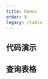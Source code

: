 ```yaml
---
title: Demos
order: 0
legacy: /table
---
```


## 代码演示

## 查询表格

<code src="../demos/single.tsx"  background="var(--main-bg-color)" title="查询表格"></code>

<!-- <code src="../demos/theme.tsx" background="var(--main-bg-color)" iframe="550" title="黑色主紧凑主题"></code>

<code src="../demos/single-test.tsx" debug background="var(--main-bg-color)" ></code>

<code src="../demos/no-option.tsx"  background="var(--main-bg-color)" title="查询（无按钮）表格"></code>

<code src="../demos/dataSource.tsx"  background="var(--main-bg-color)" title="使用 DataSource" ></code>

<code src="../demos/normal.tsx"  background="var(--main-bg-color)" title="无查询表单"></code>

<code src="../demos/lightfilter.tsx"  background="var(--main-bg-color)" title="轻量筛选替换查询表单"></code>

<code src="../demos/no-title.tsx"  background="var(--main-bg-color)" title="无 ToolBar 的表格"></code>

## 必填的查询表单

尽量使用 initialValue 来解决问题，必填项挫败感比较强

<code src="../demos/open-rules.tsx"  background="var(--main-bg-color)" ></code>

<code src="../demos/table-nested.tsx"  background="var(--main-bg-color)" title="嵌套表格"></code>

<code src="../demos/split.tsx"  background="var(--main-bg-color)" title="左右结构"></code>

<code src="../demos/batchOption.tsx"  background="var(--main-bg-color)" title="表格批量操作"></code>

<code src="../demos/form.tsx"  background="var(--main-bg-color)" title="通过 formRef 来操作查询表单"></code>

## RTL (النسخة العربية)

RTL means right-to-left.

<code src="../demos/rtl_table.tsx"  background="var(--main-bg-color)" ></code>

## 受控的表格设置栏

可以默认隐藏某些栏，但是在操作栏中可以选择

<code src="../demos/columnsStateMap.tsx"  background="var(--main-bg-color)" ></code>

<code src="../demos/pollinga.tsx"  background="var(--main-bg-color)" title="表格轮询"></code>

<code src="../demos/dateFormatter.tsx"  background="var(--main-bg-color)" title="dateFormatter-日期格式化"></code>

## 搜索表单自定义

当内置的表单项无法满足我们的基本需求，这时候我们就需要来自定义一下默认的组件，我们可以通过 `fieldProps` 和 `renderFormItem` 配合来使用。

`fieldProps` 可以把 props 透传，可以设置 select 的样式和多选等问题。

`renderFormItem` 可以完成重写渲染逻辑，传入 item 和 props 来进行渲染，需要注意的是我们必须要将 props 中的 `value` 和 `onChange` 必须要被赋值，否则 form 无法拿到参数。如果你需要自定义需要先了解 antd 表单的[工作原理](https://ant.design/components/form-cn/#Form.Item)。

```tsx | pure
renderFormItem: (
  _,
  { type, defaultRender, formItemProps, fieldProps, ...rest },
  form,
) => {
  if (type === 'form') {
    return null;
  }
  const status = form.getFieldValue('state');
  if (status !== 'open') {
    return (
      // value 和 onchange 会通过 form 自动注入。
      <Input
        // 组件的配置
        {...fieldProps}
        // 自定义配置
        placeholder="请输入test"
      />
    );
  }
  return defaultRender(_);
};
```

`renderFormItem` 的定义，具体的值可以打开控制台查看。

```tsx | pure
 renderFormItem?: (
    item: ProColumns<T>,
    config: {
      value?: any;
      onSelect?: (value: any) => void;
      type: ProTableTypes;
      defaultRender: (newItem: ProColumns<any>) => JSX.Element | null;
    },
    form: FormInstance,
  ) => JSX.Element | false | null;
```

<code src="../demos/linkage_form.tsx"  background="var(--main-bg-color)" ></code>

### FAQ

### 为什么不能自己设置 value 和 onchange

被 ProTable 包装的控件，表单控件会自动添加 value（或 valuePropName 指定的其他属性） onChange（或 trigger 指定的其他属性），数据同步将被 Form 接管，这会导致以下结果：

- 你不再需要也不应该用 onChange 来做数据收集同步（你可以使用 Form 的 onValuesChange），但还是可以继续监听 onChange 事件。

- 你不能用控件的 value 或 defaultValue 等属性来设置表单域的值，默认值可以用 Form 里的 initialValues 来设置。注意 initialValues 不能被 setState 动态更新，你需要用 setFieldsValue 来更新。

- 你不应该用 setState，可以使用 form.setFieldsValue 来动态改变表单值。

#### 为什么设置 defaultValue 不生效？\#

因为 ProTable 子组件会转为受控模式。因而 defaultValue 不会生效。你需要在 Form 上通过 initialValues 设置默认值。

<code src="../demos/search_option.tsx"  background="var(--main-bg-color)" ></code>

## Toolbar 自定义

使用 `toolbar`属性扩展配置工具栏渲染。

<code src="../demos/listToolBar.tsx"  background="var(--main-bg-color)" ></code>

<code src="../demos/renderTable.tsx"  background="var(--main-bg-color)" title="表格主体自定义"></code>

## 卡片表格

有些业务有自己的定制逻辑，可以不完全遵循 ProTable 的设计规则，但可以利用 ProTable 的 API 实现。如通过 `cardProps` 配置卡片属性，通过 `headTitle` 配置行动点在左侧。

<code src="../demos/card-title.tsx" background="var(--main-bg-color)" title="卡片表格" desc="使用卡片标题，行动点在左侧。"></code>

## 国际化相关的配置

ProTable 内置了国际化的支持，作为一个文本量比较少的组件，我们可以自行实现国际化，成本也很低。

这里是全量的文本

```typescript | pure
const enLocale = {
  tableForm: {
    search: 'Query',
    reset: 'Reset',
    submit: 'Submit',
    collapsed: 'Expand',
    expand: 'Collapse',
    inputPlaceholder: 'Please enter',
    selectPlaceholder: 'Please select',
  },
  alert: {
    clear: 'Clear',
  },
  tableToolBar: {
    leftPin: 'Pin to left',
    rightPin: 'Pin to right',
    noPin: 'Unpinned',
    leftFixedTitle: 'Fixed the left',
    rightFixedTitle: 'Fixed the right',
    noFixedTitle: 'Not Fixed',
    reset: 'Reset',
    columnDisplay: 'Column Display',
    columnSetting: 'Settings',
    fullScreen: 'Full Screen',
    exitFullScreen: 'Exit Full Screen',
    reload: 'Refresh',
    density: 'Density',
    densityDefault: 'Default',
    densityLarger: 'Larger',
    densityMiddle: 'Middle',
    densitySmall: 'Compact',
  },
};

// 生成 intl 对象
import { ProProvider } from '@dz-web/antd-pro-components';
const enUSIntl = createIntl('en_US', enUS);
const values = useContext(ProProvider)

// 使用
<ProProvider.Provider value={{ ...values, intl: enUSIntl }}>
  <ProTable />
</ProProvider.Provider>;
```

<code src="../demos/intl.tsx"  background="var(--main-bg-color)" title="国际化相关的配置"></code>

<code src="../demos/search.tsx"  background="var(--main-bg-color)" title="使用自带 keyWords 搜索的 table"></code>

## 值类型示例

### valueType - 日期类

<code src="../demos/valueTypeDate.tsx"  background="var(--main-bg-color)" ></code>

### valueType - 数字类

<code src="../demos/valueTypeNumber.tsx"  background="var(--main-bg-color)" ></code>

### valueType - 样式类

<code src="../demos/valueType.tsx"  background="var(--main-bg-color)" ></code>

### valueType - 选择类

<code src="../demos/valueType_select.tsx"  background="var(--main-bg-color)" ></code>

### 自定义 valueType

<code src="../demos/customization-value-type.tsx"  background="var(--main-bg-color)" ></code>

## 自定义错误边界

<code src="../demos/error-boundaries.tsx"  background="var(--main-bg-color)" iframe="572"></code>

<code src="../demos/error-boundaries-false.tsx" title="取消自定义错误边界" iframe="462"></code>

<code src="../demos/config-provider.tsx" debug  background="var(--main-bg-color)" ></code>

## 列表工具栏

用于自定义表格的工具栏部分。

### 代码演示

<code src="../demos/ListToolBar/basic.tsx" background="var(--main-bg-color)" title="列表工具栏-基本使用"></code>

<code src="../demos/ListToolBar/no-title.tsx" background="var(--main-bg-color)" title="无标题" desc="列表工具栏-没有标题的情况下搜索框会前置。"></code>

<code src="../demos/ListToolBar/multipleLine.tsx" background="var(--main-bg-color)" title="双行布局" desc="列表工具栏-双行的情况下会有双行的布局形式。"></code>

<code src="../demos/ListToolBar/tabs.tsx" background="var(--main-bg-color)" title="带标签" desc="列表工具栏-标签需配合 `multipleLine` 为 `true` 时使用。"></code>

<code src="../demos/ListToolBar/menu.tsx" background="var(--main-bg-color)" title="列表工具栏-标题下拉菜单"></code>

#### TableDropdown

<code src="../demos/edittable-rules.tsx" background="var(--main-bg-color)" title="列表工具栏-标题下拉菜单" debug></code> -->
